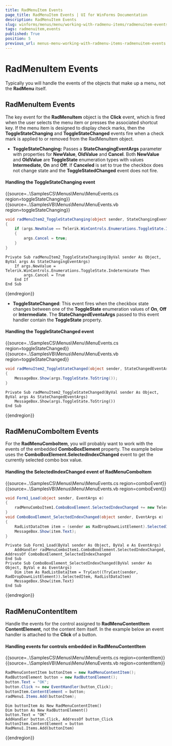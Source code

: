 ```yaml
---
title: RadMenuItem Events
page_title: RadMenuItem Events | UI for WinForms Documentation
description: RadMenuItem Events
slug: winforms/menus/menu/working-with-radmenu-items/radmenuitem-events
tags: radmenuitem,events
published: True
position: 5
previous_url: menus-menu-working-with-radmenu-items-radmenuitem-events
---
```


# RadMenuItem Events



Typically you will handle the events of the objects that make up a menu, not the __RadMenu__ itself.

## RadMenuItem Events

The key event for the __RadMenuItem__ object is the __Click__ event, which is fired when the user selects the menu item or presses the associated shortcut key. If the menu item is designed to display check marks, then the __ToggleStateChanging__ and __ToggleStateChanged__  events fire when a check mark is applied to or removed from the RadMenuItem object.

* __ToggleStateChanging:__ Passes a __StateChangingEventArgs__ parameter with properties for __NewValue__, __OldValue__ and __Cancel__. Both __NewValue__ and __OldValue__ are __ToggleState__ enumeration types with values __Intermediate__, __On__ and __Off__. If __Canceled__ is set to true the checkbox does not change state and the __ToggleStatedChanged__ event does not fire.

#### Handling the ToggleStateChanging event

{{source=..\SamplesCS\Menus\Menu\MenuEvents.cs region=toggleStateChanging}} 
{{source=..\SamplesVB\Menus\Menu\MenuEvents.vb region=toggleStateChanging}} 

````C#
void radMenuItem2_ToggleStateChanging(object sender, StateChangingEventArgs args)
{
    if (args.NewValue == Telerik.WinControls.Enumerations.ToggleState.Indeterminate)
    {
        args.Cancel = true;
    }
}

````
````VB.NET
Private Sub radMenuItem2_ToggleStateChanging(ByVal sender As Object, ByVal args As StateChangingEventArgs)
    If args.NewValue = Telerik.WinControls.Enumerations.ToggleState.Indeterminate Then
        args.Cancel = True
    End If
End Sub

````

{{endregion}} 




* __ToggleStateChanged__: This event fires when the checkbox state changes between one of the __ToggleState__ enumeration values of __On__, __Off__ or __Intermediate__. The __StateChangedEventaArgs__ passed to this event handler contain the __ToggleState__ property.


#### Handling the ToggleStateChanged event

{{source=..\SamplesCS\Menus\Menu\MenuEvents.cs region=toggleStateChanged}} 
{{source=..\SamplesVB\Menus\Menu\MenuEvents.vb region=toggleStateChanged}} 

````C#
void radMenuItem2_ToggleStateChanged(object sender, StateChangedEventArgs args)
{
    MessageBox.Show(args.ToggleState.ToString());
}

````
````VB.NET
Private Sub radMenuItem2_ToggleStateChanged(ByVal sender As Object, ByVal args As StateChangedEventArgs)
    MessageBox.Show(args.ToggleState.ToString())
End Sub

````

{{endregion}} 

## RadMenuComboItem Events

For the __RadMenuComboItem__, you will probably want to work with the events of the embedded __ComboBoxElement__ property. The example below uses the __ComboBoxElement.SelectedIndexChanged__ event to get the currently selected combo box value.

#### Handling the SelectedIndexChanged event of RadMenuComboItem

{{source=..\SamplesCS\Menus\Menu\MenuEvents.cs region=comboEvent}} 
{{source=..\SamplesVB\Menus\Menu\MenuEvents.vb region=comboEvent}} 

````C#
void Form1_Load(object sender, EventArgs e)
{
    radMenuComboItem1.ComboBoxElement.SelectedIndexChanged += new Telerik.WinControls.UI.Data.PositionChangedEventHandler(ComboBoxElement_SelectedIndexChanged);
}
void ComboBoxElement_SelectedIndexChanged(object sender, EventArgs e)
{
    RadListDataItem item = (sender as RadDropDownListElement).SelectedItem as RadListDataItem;
    MessageBox.Show(item.Text);
}

````
````VB.NET
Private Sub Form1_Load(ByVal sender As Object, ByVal e As EventArgs)
    AddHandler radMenuComboItem1.ComboBoxElement.SelectedIndexChanged, AddressOf ComboBoxElement_SelectedIndexChanged
End Sub
Private Sub ComboBoxElement_SelectedIndexChanged(ByVal sender As Object, ByVal e As EventArgs)
    Dim item As RadListDataItem = TryCast((TryCast(sender, RadDropDownListElement)).SelectedItem, RadListDataItem)
    MessageBox.Show(item.Text)
End Sub

````

{{endregion}} 

## RadMenuContentItem

Handle the events for the control assigned to __RadMenuContentItem ContentElement__, not the content item itself. In the example below an event handler is attached to the __Click__ of a button.

#### Handling events for controls embedded in RadMenuContentItem

{{source=..\SamplesCS\Menus\Menu\MenuEvents.cs region=contentItem}} 
{{source=..\SamplesVB\Menus\Menu\MenuEvents.vb region=contentItem}} 

````C#
RadMenuContentItem buttonItem = new RadMenuContentItem();
RadButtonElement button = new RadButtonElement();
button.Text = "OK";
button.Click += new EventHandler(button_Click);
buttonItem.ContentElement = button;
radMenu1.Items.Add(buttonItem);

````
````VB.NET
Dim buttonItem As New RadMenuContentItem()
Dim button As New RadButtonElement()
button.Text = "OK"
AddHandler button.Click, AddressOf button_Click
buttonItem.ContentElement = button
RadMenu1.Items.Add(buttonItem)

````

{{endregion}} 



